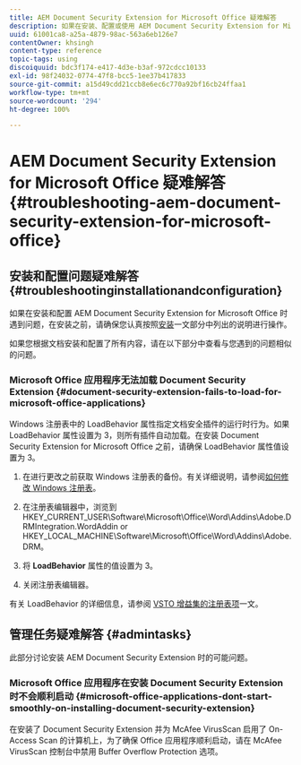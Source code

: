 ```yaml
---
title: AEM Document Security Extension for Microsoft Office 疑难解答
description: 如果在安装、配置或使用 AEM Document Security Extension for Microsoft Office 时遇到问题，请按照本文档中列出的说明进行操作。
uuid: 61001ca8-a25a-4879-98ac-563a6eb126e7
contentOwner: khsingh
content-type: reference
topic-tags: using
discoiquuid: bdc3f174-e417-4d3e-b3af-972cdcc10133
exl-id: 98f24032-0774-47f8-bcc5-1ee37b417833
source-git-commit: a15d49cdd21ccb8e6ec6c770a92bf16cb24ffaa1
workflow-type: tm+mt
source-wordcount: '294'
ht-degree: 100%

---
```


# AEM Document Security Extension for Microsoft Office 疑难解答{#troubleshooting-aem-document-security-extension-for-microsoft-office}

## 安装和配置问题疑难解答 {#troubleshootinginstallationandconfiguration}

如果在安装和配置 AEM Document Security Extension for Microsoft Office 时遇到问题，在安装之前，请确保您认真按照[安装](installing-configuring-aemdsext.md)一文部分中列出的说明进行操作。

如果您根据文档安装和配置了所有内容，请在以下部分中查看与您遇到的问题相似的问题。

### Microsoft Office 应用程序无法加载 Document Security Extension {#document-security-extension-fails-to-load-for-microsoft-office-applications}

Windows 注册表中的 LoadBehavior 属性指定文档安全插件的运行时行为。如果 LoadBehavior 属性设置为 3，则所有插件自动加载。在安装 Document Security Extension for Microsoft Office 之前，请确保 LoadBehavior 属性值设置为 3。

1. 在进行更改之前获取 Windows 注册表的备份。有关详细说明，请参阅[如何修改 Windows 注册表](https://support.microsoft.com/en-us/kb/136393)。
1. 在注册表编辑器中，浏览到 HKEY_CURRENT_USER\Software\Microsoft\Office\Word\Addins\Adobe.DRMIntegration.WordAddin or HKEY_LOCAL_MACHINE\Software\Microsoft\Office\Word\Addins\Adobe.DRM。
1. 将 **LoadBehavior** 属性的值设置为 3。

1. 关闭注册表编辑器。

有关 LoadBehavior 的详细信息，请参阅 [VSTO 增益集的注册表项](https://msdn.microsoft.com/en-us/library/bb386106.aspx#LoadBehavior)一文。

## 管理任务疑难解答 {#admintasks}

此部分讨论安装 AEM Document Security Extension 时的可能问题。

### Microsoft Office 应用程序在安装 Document Security Extension 时不会顺利启动 {#microsoft-office-applications-dont-start-smoothly-on-installing-document-security-extension}

在安装了 Document Security Extension 并为 McAfee VirusScan 启用了 On-Access Scan 的计算机上，为了确保 Office 应用程序顺利启动，请在 McAfee VirusScan 控制台中禁用 Buffer Overflow Protection 选项。
